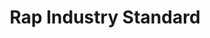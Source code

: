 ---
title: Rap Industry Standard
tag: rap.industry.standard
photo: /images/61.jpg
proto: /images/61.gif
---
